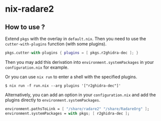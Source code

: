 # nix-radare2

## How to use ?

Extend `pkgs` with the overlay in `default.nix`.
Then you need to use the `cutter-with-plugins` function (with some plugins).

```nix
pkgs.cutter-with-plugins { plugins = [ pkgs.r2ghidra-dec ]; }
```

Then you may add this derivation into `environment.systemPackages` in your `configuration.nix` for example.

Or you can use `nix run` to enter a shell with the specified plugins.

```console
$ nix run -f run.nix --arg plugins '["r2ghidra-dec"]'
```

Alternatively, you can add an option in your `configuration.nix` and add the plugins directly to `environment.systemPackages`.

```nix
environment.pathsToLink = [ "/share/radare2" "/share/RadareOrg" ];
environment.systemPackages = with pkgs; [ r2ghidra-dec ];
```
